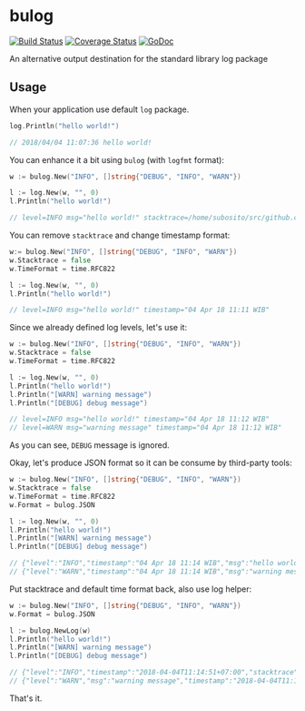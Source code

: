 # bulog

[![Build Status](https://travis-ci.org/bukalapak/bulog.svg?branch=master)](https://travis-ci.org/bukalapak/bulog)
[![Coverage Status](https://img.shields.io/codecov/c/github/bukalapak/bulog.svg)](https://codecov.io/gh/bukalapak/bulog)
[![GoDoc](https://godoc.org/github.com/bukalapak/bulog?status.svg)](https://godoc.org/github.com/bukalapak/bulog)

An alternative output destination for the standard library log package

## Usage

When your application use default `log` package.

```go
log.Println("hello world!")

// 2018/04/04 11:07:36 hello world!
```

You can enhance it a bit using `bulog` (with `logfmt` format):

```go
w := bulog.New("INFO", []string{"DEBUG", "INFO", "WARN"})

l := log.New(w, "", 0)
l.Println("hello world!")

// level=INFO msg="hello world!" stacktrace=/home/subosito/src/github.com/subosito/playground/main.go:13 timestamp=2018-04-04T11:08:51+07:00
```

You can remove `stacktrace` and change timestamp format:

```go
w:= bulog.New("INFO", []string{"DEBUG", "INFO", "WARN"})
w.Stacktrace = false
w.TimeFormat = time.RFC822

l := log.New(w, "", 0)
l.Println("hello world!")

// level=INFO msg="hello world!" timestamp="04 Apr 18 11:11 WIB"
```

Since we already defined log levels, let's use it:

```go
w := bulog.New("INFO", []string{"DEBUG", "INFO", "WARN"})
w.Stacktrace = false
w.TimeFormat = time.RFC822

l := log.New(w, "", 0)
l.Println("hello world!")
l.Println("[WARN] warning message")
l.Println("[DEBUG] debug message")

// level=INFO msg="hello world!" timestamp="04 Apr 18 11:12 WIB"
// level=WARN msg="warning message" timestamp="04 Apr 18 11:12 WIB"
```

As you can see, `DEBUG` message is ignored.

Okay, let's produce JSON format so it can be consume by third-party tools:

```go
w := bulog.New("INFO", []string{"DEBUG", "INFO", "WARN"})
w.Stacktrace = false
w.TimeFormat = time.RFC822
w.Format = bulog.JSON

l := log.New(w, "", 0)
l.Println("hello world!")
l.Println("[WARN] warning message")
l.Println("[DEBUG] debug message")

// {"level":"INFO","timestamp":"04 Apr 18 11:14 WIB","msg":"hello world!"}
// {"level":"WARN","timestamp":"04 Apr 18 11:14 WIB","msg":"warning message"}
```

Put stacktrace and default time format back, also use log helper:

```go
w := bulog.New("INFO", []string{"DEBUG", "INFO", "WARN"})
w.Format = bulog.JSON

l := bulog.NewLog(w)
l.Println("hello world!")
l.Println("[WARN] warning message")
l.Println("[DEBUG] debug message")

// {"level":"INFO","timestamp":"2018-04-04T11:14:51+07:00","stacktrace":"/home/subosito/src/github.com/subosito/playground/main.go:14","msg":"hello world!"}
// {"level":"WARN","msg":"warning message","timestamp":"2018-04-04T11:14:51+07:00","stacktrace":"/home/subosito/src/github.com/subosito/playground/main.go:15"}
```

That's it.
